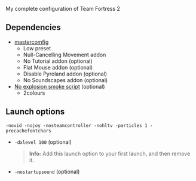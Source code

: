 My complete configuration of Team Fortress 2

## Dependencies
* [mastercomfig](https://github.com/mastercomfig/mastercomfig)
  * Low preset
  * Null-Cancelling Movement addon
  * No Tutorial addon (optional)
  * Flat Mouse addon (optional)
  * Disable Pyroland addon (optional)
  * No Soundscapes addon (optional)
* [No explosion smoke script](https://www.teamfortress.tv/25647/no-explosion-smoke-script) (optional)
  * 2colours

## Launch options
```
-novid -nojoy -nosteamcontroller -nohltv -particles 1 -precachefontchars
```
* `-dxlevel 100` (optional)
  > **Info:**  Add this launch option to your first launch, and then remove it.
* `-nostartupsound` (optional)

